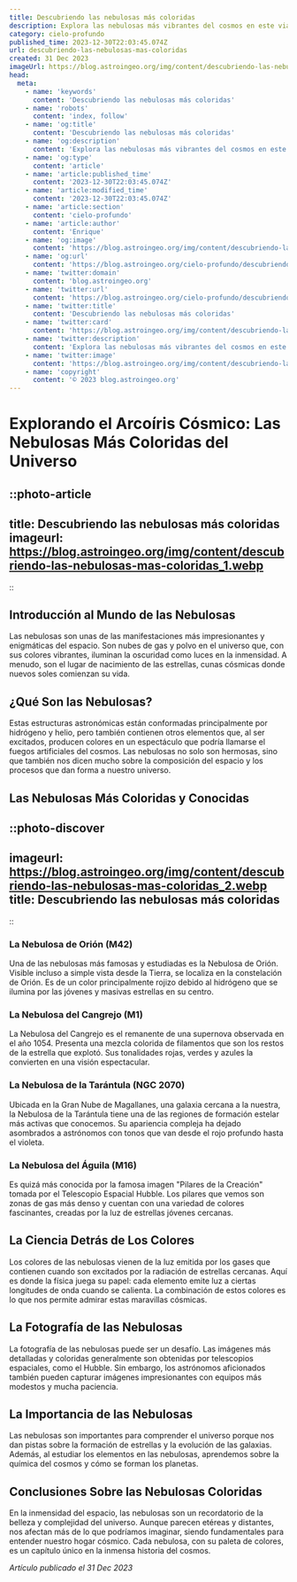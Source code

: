 ```yaml
---
title: Descubriendo las nebulosas más coloridas
description: Explora las nebulosas más vibrantes del cosmos en este viaje astronómico que ilumina los secretos detrás de sus hipnotizantes tonalidades.
category: cielo-profundo
published_time: 2023-12-30T22:03:45.074Z
url: descubriendo-las-nebulosas-mas-coloridas
created: 31 Dec 2023
imageUrl: https://blog.astroingeo.org/img/content/descubriendo-las-nebulosas-mas-coloridas_1.webp
head:
  meta:
    - name: 'keywords'
      content: 'Descubriendo las nebulosas más coloridas'
    - name: 'robots'
      content: 'index, follow'
    - name: 'og:title'
      content: 'Descubriendo las nebulosas más coloridas'
    - name: 'og:description'
      content: 'Explora las nebulosas más vibrantes del cosmos en este viaje astronómico que ilumina los secretos detrás de sus hipnotizantes tonalidades.'
    - name: 'og:type'
      content: 'article'
    - name: 'article:published_time'
      content: '2023-12-30T22:03:45.074Z'
    - name: 'article:modified_time'
      content: '2023-12-30T22:03:45.074Z'
    - name: 'article:section'
      content: 'cielo-profundo'
    - name: 'article:author'
      content: 'Enrique'
    - name: 'og:image'
      content: 'https://blog.astroingeo.org/img/content/descubriendo-las-nebulosas-mas-coloridas_1.webp'
    - name: 'og:url'
      content: 'https://blog.astroingeo.org/cielo-profundo/descubriendo-las-nebulosas-mas-coloridas'
    - name: 'twitter:domain'
      content: 'blog.astroingeo.org'
    - name: 'twitter:url'
      content: 'https://blog.astroingeo.org/cielo-profundo/descubriendo-las-nebulosas-mas-coloridas'
    - name: 'twitter:title'
      content: 'Descubriendo las nebulosas más coloridas'
    - name: 'twitter:card'
      content: 'https://blog.astroingeo.org/img/content/descubriendo-las-nebulosas-mas-coloridas_1.webp'
    - name: 'twitter:description'
      content: 'Explora las nebulosas más vibrantes del cosmos en este viaje astronómico que ilumina los secretos detrás de sus hipnotizantes tonalidades.'
    - name: 'twitter:image'
      content: 'https://blog.astroingeo.org/img/content/descubriendo-las-nebulosas-mas-coloridas_1.webp'
    - name: 'copyright'
      content: '© 2023 blog.astroingeo.org'
---
```

# Explorando el Arcoíris Cósmico: Las Nebulosas Más Coloridas del Universo

::photo-article
---
title: Descubriendo las nebulosas más coloridas
imageurl: https://blog.astroingeo.org/img/content/descubriendo-las-nebulosas-mas-coloridas_1.webp
---
::

## Introducción al Mundo de las Nebulosas

Las nebulosas son unas de las manifestaciones más impresionantes y enigmáticas del espacio. Son nubes de gas y polvo en el universo que, con sus colores vibrantes, iluminan la oscuridad como luces en la inmensidad. A menudo, son el lugar de nacimiento de las estrellas, cunas cósmicas donde nuevos soles comienzan su vida.

## ¿Qué Son las Nebulosas?

Estas estructuras astronómicas están conformadas principalmente por hidrógeno y helio, pero también contienen otros elementos que, al ser excitados, producen colores en un espectáculo que podría llamarse el fuegos artificiales del cosmos. Las nebulosas no solo son hermosas, sino que también nos dicen mucho sobre la composición del espacio y los procesos que dan forma a nuestro universo.

## Las Nebulosas Más Coloridas y Conocidas


::photo-discover
---
imageurl: https://blog.astroingeo.org/img/content/descubriendo-las-nebulosas-mas-coloridas_2.webp
title: Descubriendo las nebulosas más coloridas
---
::

### La Nebulosa de Orión (M42)

Una de las nebulosas más famosas y estudiadas es la Nebulosa de Orión. Visible incluso a simple vista desde la Tierra, se localiza en la constelación de Orión. Es de un color principalmente rojizo debido al hidrógeno que se ilumina por las jóvenes y masivas estrellas en su centro.

### La Nebulosa del Cangrejo (M1)

La Nebulosa del Cangrejo es el remanente de una supernova observada en el año 1054. Presenta una mezcla colorida de filamentos que son los restos de la estrella que explotó. Sus tonalidades rojas, verdes y azules la convierten en una visión espectacular.

### La Nebulosa de la Tarántula (NGC 2070)

Ubicada en la Gran Nube de Magallanes, una galaxia cercana a la nuestra, la Nebulosa de la Tarántula tiene una de las regiones de formación estelar más activas que conocemos. Su apariencia compleja ha dejado asombrados a astrónomos con tonos que van desde el rojo profundo hasta el violeta.

### La Nebulosa del Águila (M16)

Es quizá más conocida por la famosa imagen "Pilares de la Creación" tomada por el Telescopio Espacial Hubble. Los pilares que vemos son zonas de gas más denso y cuentan con una variedad de colores fascinantes, creadas por la luz de estrellas jóvenes cercanas.

## La Ciencia Detrás de Los Colores

Los colores de las nebulosas vienen de la luz emitida por los gases que contienen cuando son excitados por la radiación de estrellas cercanas. Aquí es donde la física juega su papel: cada elemento emite luz a ciertas longitudes de onda cuando se calienta. La combinación de estos colores es lo que nos permite admirar estas maravillas cósmicas.

## La Fotografía de las Nebulosas

La fotografía de las nebulosas puede ser un desafío. Las imágenes más detalladas y coloridas generalmente son obtenidas por telescopios espaciales, como el Hubble. Sin embargo, los astrónomos aficionados también pueden capturar imágenes impresionantes con equipos más modestos y mucha paciencia.

## La Importancia de las Nebulosas

Las nebulosas son importantes para comprender el universo porque nos dan pistas sobre la formación de estrellas y la evolución de las galaxias. Además, al estudiar los elementos en las nebulosas, aprendemos sobre la química del cosmos y cómo se forman los planetas.

## Conclusiones Sobre las Nebulosas Coloridas

En la inmensidad del espacio, las nebulosas son un recordatorio de la belleza y complejidad del universo. Aunque parecen etéreas y distantes, nos afectan más de lo que podríamos imaginar, siendo fundamentales para entender nuestro hogar cósmico. Cada nebulosa, con su paleta de colores, es un capítulo único en la inmensa historia del cosmos.

_Artículo publicado el 31 Dec 2023_